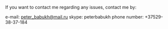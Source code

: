 
If you want to contact me regarding any issues, contact me by:

e-mail: peter_babukh@mail.ru
skype: peterbabukh
phone number: +37529-38-37-184

